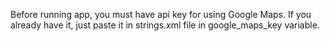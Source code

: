 Before running app, you must have api key for using Google Maps.
If you already have it, just paste it in strings.xml file in google_maps_key variable.